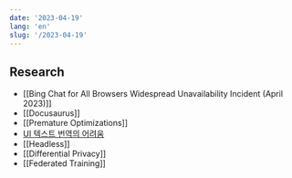 ```yaml
---
date: '2023-04-19'
lang: 'en'
slug: '/2023-04-19'
---
```


## Research

- [[Bing Chat for All Browsers Widespread Unavailability Incident (April 2023)]]
- [[Docusaurus]]
- [[Premature Optimizations]]
- [UI 텍스트 번역의 어려움](https://koko8829.tistory.com/2330)
- [[Headless]]
- [[Differential Privacy]]
- [[Federated Training]]
